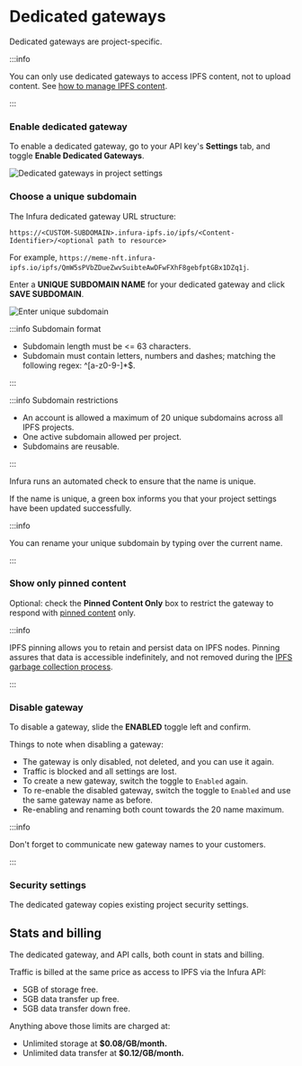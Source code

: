 # Dedicated gateways

Dedicated gateways are project-specific.

:::info

You can only use dedicated gateways to access IPFS content, not to upload content. See [how to manage IPFS content](../manage-files.md).

:::

### Enable dedicated gateway

To enable a dedicated gateway, go to your API key's **Settings** tab, and toggle
**Enable Dedicated Gateways**.

<div class="left-align-container">
  <div class="img-large">
    <img
      src={require("../../../images/dedicated-gateway-toggle.png").default}
      alt="Dedicated gateways in project settings"
    />
  </div>
</div>

### Choose a unique subdomain

The Infura dedicated gateway URL structure:

```
https://<CUSTOM-SUBDOMAIN>.infura-ipfs.io/ipfs/<Content-Identifier>/<optional path to resource>
```

For example, `https://meme-nft.infura-ipfs.io/ipfs/QmW5sPVbZDueZwvSuibteAwDFwFXhF8gebfptGBx1DZq1j`.

Enter a **UNIQUE SUBDOMAIN NAME** for your dedicated gateway and click **SAVE SUBDOMAIN**.

<div className="left-align-container">
  <div className="img-large">
    <img
      src={require("../../../images/unique-subdomain.png").default}
      alt="Enter unique subdomain"
    />
  </div>
</div>

:::info Subdomain format

- Subdomain length must be \<\= 63 characters.
- Subdomain must contain letters, numbers and dashes; matching the following regex: ^\[a-z0-9-]\*$.

:::

:::info Subdomain restrictions

- An account is allowed a maximum of 20 unique subdomains across all IPFS projects.
- One active subdomain allowed per project.
- Subdomains are reusable.

:::

Infura runs an automated check to ensure that the name is unique.

If the name is unique, a green box informs you that your project settings have been updated successfully.

:::info

You can rename your unique subdomain by typing over the current name.

:::

### Show only pinned content

Optional: check the **Pinned Content Only** box to restrict the gateway to respond with [pinned content](../manage-files.md#pin-a-file) only.

:::info

IPFS pinning allows you to retain and persist data on IPFS nodes. Pinning assures that data is accessible indefinitely, and not removed during the [IPFS garbage collection process](https://docs.ipfs.io/concepts/persistence/#garbage-collection).

:::

### Disable gateway

To disable a gateway, slide the **ENABLED** toggle left and confirm.

Things to note when disabling a gateway:

- The gateway is only disabled, not deleted, and you can use it again.
- Traffic is blocked and all settings are lost.
- To create a new gateway, switch the toggle to `Enabled` again.
- To re-enable the disabled gateway, switch the toggle to `Enabled` and use the same gateway name as before.
- Re-enabling and renaming both count towards the 20 name maximum.

:::info

Don't forget to communicate new gateway names to your customers.

:::

### Security settings

The dedicated gateway copies existing project security settings.

## Stats and billing

The dedicated gateway, and API calls, both count in stats and billing.

Traffic is billed at the same price as access to IPFS via the Infura API:

- 5GB of storage free.
- 5GB data transfer up free.
- 5GB data transfer down free.

Anything above those limits are charged at:

- Unlimited storage at **$0.08/GB/month.**
- Unlimited data transfer at **$0.12/GB/month.**
